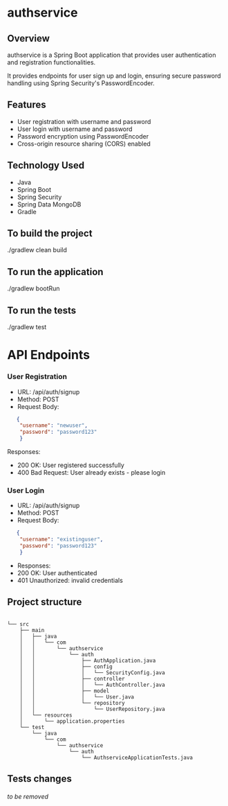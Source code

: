# authservice

## Overview
authservice is a Spring Boot application that provides user authentication and registration functionalities.

It provides endpoints for user sign up and login, ensuring secure password handling using Spring Security's PasswordEncoder.

## Features
- User registration with username and password
- User login with username and password
- Password encryption using PasswordEncoder
- Cross-origin resource sharing (CORS) enabled

## Technology Used
- Java
- Spring Boot
- Spring Security
- Spring Data MongoDB
- Gradle

## To build the project
./gradlew clean build

## To run the application
./gradlew bootRun

## To run the tests
./gradlew test

# API Endpoints

### User Registration

- URL: /api/auth/signup
- Method: POST
- Request Body: 
```json
   {
    "username": "newuser",
    "password": "password123"
    }
```
        
Responses:
- 200 OK: User registered successfully
- 400 Bad Request: User already exists - please login

### User Login

- URL: /api/auth/signup
- Method: POST
- Request Body:
```json
   {
    "username": "existinguser",
    "password": "password123"
    }
```

- Responses:
- 200 OK: User authenticated
- 401 Unauthorized: invalid credentials

## Project structure

```text

└── src
    ├── main
    │   ├── java
    │   │   └── com
    │   │       └── authservice
    │   │           └── auth
    │   │               ├── AuthApplication.java
    │   │               ├── config
    │   │               │   └── SecurityConfig.java
    │   │               ├── controller
    │   │               │   └── AuthController.java
    │   │               ├── model
    │   │               │   └── User.java
    │   │               └── repository
    │   │                   └── UserRepository.java
    │   └── resources
    │       └── application.properties
    └── test
        └── java
            └── com
                └── authservice
                    └── auth
                        └── AuthserviceApplicationTests.java
```

## Tests changes
###### to be removed
